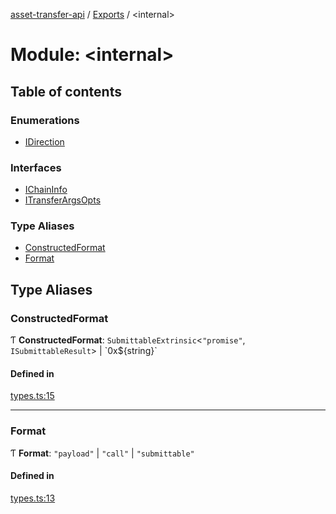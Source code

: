[asset-transfer-api](../README.md) / [Exports](../modules.md) / <internal\>

# Module: <internal\>

## Table of contents

### Enumerations

- [IDirection](../enums/internal_.IDirection.md)

### Interfaces

- [IChainInfo](../interfaces/internal_.IChainInfo.md)
- [ITransferArgsOpts](../interfaces/internal_.ITransferArgsOpts.md)

### Type Aliases

- [ConstructedFormat](internal_.md#constructedformat)
- [Format](internal_.md#format)

## Type Aliases

### ConstructedFormat

Ƭ **ConstructedFormat**: `SubmittableExtrinsic`<``"promise"``, `ISubmittableResult`\> \| \`0x${string}\`

#### Defined in

[types.ts:15](https://github.com/paritytech/asset-transfer-api/blob/69d3acd/src/types.ts#L15)

___

### Format

Ƭ **Format**: ``"payload"`` \| ``"call"`` \| ``"submittable"``

#### Defined in

[types.ts:13](https://github.com/paritytech/asset-transfer-api/blob/69d3acd/src/types.ts#L13)

